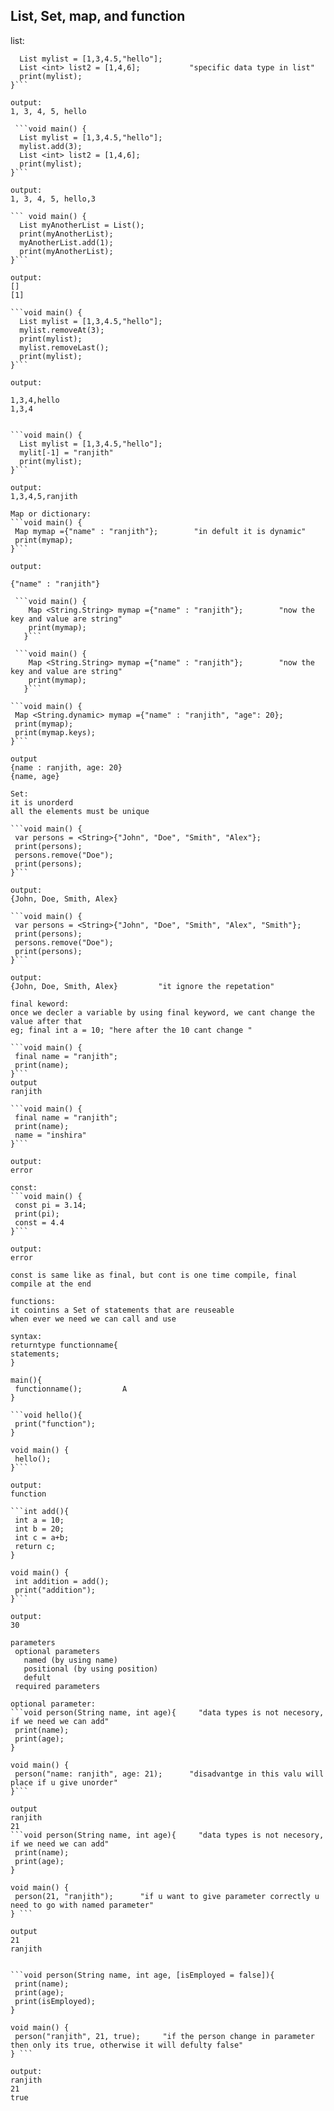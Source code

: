 ## List, Set, map, and function

list:

 ```void main() {
   List mylist = [1,3,4.5,"hello"];
   List <int> list2 = [1,4,6];           "specific data type in list"
   print(mylist);
 }```
 
 output:
 1, 3, 4, 5, hello
 
  ```void main() {
   List mylist = [1,3,4.5,"hello"];
   mylist.add(3);
   List <int> list2 = [1,4,6];   
   print(mylist);
 }```
 
 output:
 1, 3, 4, 5, hello,3
 
 ``` void main() {
   List myAnotherList = List();
   print(myAnotherList);
   myAnotherList.add(1);
   print(myAnotherList);
 }```
 
 output:
 []
 [1]
 
 ```void main() {
   List mylist = [1,3,4.5,"hello"];
   mylist.removeAt(3);        
   print(mylist);
   mylist.removeLast();
   print(mylist);
 }```
 
 output:
 
 1,3,4,hello
 1,3,4
 
 
 ```void main() {
   List mylist = [1,3,4.5,"hello"];
   mylit[-1] = "ranjith"       
   print(mylist);
 }```
 
 output:
 1,3,4,5,ranjith
 
 Map or dictionary:
 ```void main() {
  Map mymap ={"name" : "ranjith"};        "in defult it is dynamic"
  print(mymap);
 }```
 
 output:
 
 {"name" : "ranjith"}
 
  ```void main() {
     Map <String.String> mymap ={"name" : "ranjith"};        "now the key and value are string"
     print(mymap);
    }```
 
  ```void main() {
     Map <String.String> mymap ={"name" : "ranjith"};        "now the key and value are string"
     print(mymap);
    }```

```void main() {
  Map <String.dynamic> mymap ={"name" : "ranjith", "age": 20};
  print(mymap);
  print(mymap.keys);
 }```
 
 output
 {name : ranjith, age: 20}
 {name, age}
 
 Set:
 it is unorderd
 all the elements must be unique
 
 ```void main() { 
  var persons = <String>{"John", "Doe", "Smith", "Alex"};
  print(persons);
  persons.remove("Doe");
  print(persons);
}```

output:
{John, Doe, Smith, Alex}

 ```void main() { 
  var persons = <String>{"John", "Doe", "Smith", "Alex", "Smith"};
  print(persons);
  persons.remove("Doe");
  print(persons);
}```

output:
{John, Doe, Smith, Alex}         "it ignore the repetation"

final keword:
once we decler a variable by using final keyword, we cant change the value after that 
eg; final int a = 10; "here after the 10 cant change "

```void main() {
  final name = "ranjith";
  print(name);
}```
output
ranjith

```void main() {
  final name = "ranjith";
  print(name);
  name = "inshira"
}```

output:
error

const:
```void main() {
  const pi = 3.14;
  print(pi);
  const = 4.4
}```

output:
error

const is same like as final, but cont is one time compile, final compile at the end

functions:
it cointins a Set of statements that are reuseable
when ever we need we can call and use

syntax:
returntype functionname{
statements;
}

main(){
  functionname();         A
 }

```void hello(){
  print("function");
}

void main() {
  hello();
}```

output:
function

```int add(){
  int a = 10;
  int b = 20;
  int c = a+b;
  return c;
}

void main() {
  int addition = add();
  print("addition");
}```

output:
30

parameters
  optional parameters
    named (by using name)
    positional (by using position)
    defult
  required parameters

optional parameter:
```void person(String name, int age){     "data types is not necesory, if we need we can add"
  print(name);
  print(age);
}

void main() {
  person("name: ranjith", age: 21);      "disadvantge in this valu will place if u give unorder"
}```

output
ranjith
21
```void person(String name, int age){     "data types is not necesory, if we need we can add"
  print(name);
  print(age);
}

void main() {
  person(21, "ranjith");      "if u want to give parameter correctly u need to go with named parameter"
} ```

output
21
ranjith


```void person(String name, int age, [isEmployed = false]){     
  print(name);
  print(age);
  print(isEmployed);
}

void main() {
  person("ranjith", 21, true);     "if the person change in parameter then only its true, otherwise it will defulty false"
} ```

output:
ranjith
21
true
